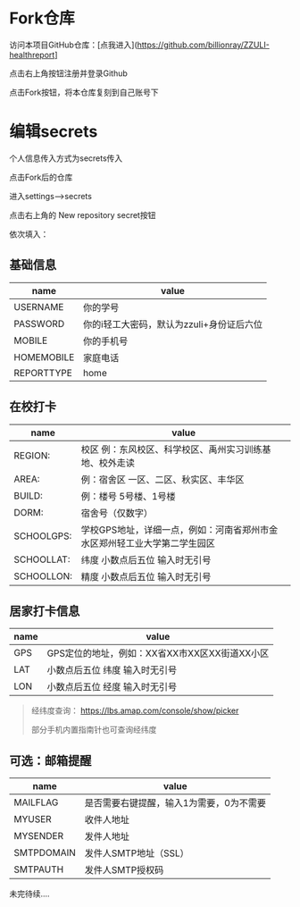 # Fork仓库

访问本项目GitHub仓库：[点我进入](https://github.com/billionray/ZZULI-healthreport]

点击右上角按钮注册并登录Github

点击Fork按钮，将本仓库复刻到自己账号下

# 编辑secrets
个人信息传入方式为secrets传入

点击Fork后的仓库

进入settings-->secrets

点击右上角的 New repository secret按钮

依次填入：
## 基础信息
name | value
-|-
USERNAME |你的学号
PASSWORD |你的i轻工大密码，默认为zzuli+身份证后六位
MOBILE |你的手机号
HOMEMOBILE |家庭电话
REPORTTYPE |home | morn |dorm  分别对应居家打卡、晨检打、归寝打卡 |
## 在校打卡
name | value
-|-
|REGION: | 校区 例：东风校区、科学校区、禹州实习训练基地、校外走读|
|AREA: |例：宿舍区 一区、二区、秋实区、丰华区 |
|BUILD: |例：楼号 5号楼、1号楼 |
|DORM: | 宿舍号（仅数字）|
|SCHOOLGPS: | 学校GPS地址，详细一点，例如：河南省郑州市金水区郑州轻工业大学第二学生园区|
|SCHOOLLAT: | 纬度 小数点后五位 输入时无引号 |
|SCHOOLLON: | 精度 小数点后五位 输入时无引号 |
## 居家打卡信息
name | value
-|-
|GPS |GPS定位的地址，例如：XX省XX市XX区XX街道XX小区|
|LAT |小数点后五位 纬度 输入时无引号|
|LON |小数点后五位 经度 输入时无引号|


> 经纬度查询： https://lbs.amap.com/console/show/picker 
>
> 部分手机内置指南针也可查询经纬度

## 可选：邮箱提醒

| name       | value                 |
| ---------- | --------------------- |
| MAILFLAG   | 是否需要右键提醒，输入1为需要，0为不需要|
| MYUSER     | 收件人地址            |
| MYSENDER   | 发件人地址            |
| SMTPDOMAIN | 发件人SMTP地址（SSL） |
| SMTPAUTH   | 发件人SMTP授权码      |




未完待续....